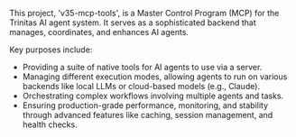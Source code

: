 This project, 'v35-mcp-tools', is a Master Control Program (MCP) for the Trinitas AI agent system. It serves as a sophisticated backend that manages, coordinates, and enhances AI agents.

Key purposes include:
- Providing a suite of native tools for AI agents to use via a server.
- Managing different execution modes, allowing agents to run on various backends like local LLMs or cloud-based models (e.g., Claude).
- Orchestrating complex workflows involving multiple agents and tasks.
- Ensuring production-grade performance, monitoring, and stability through advanced features like caching, session management, and health checks.